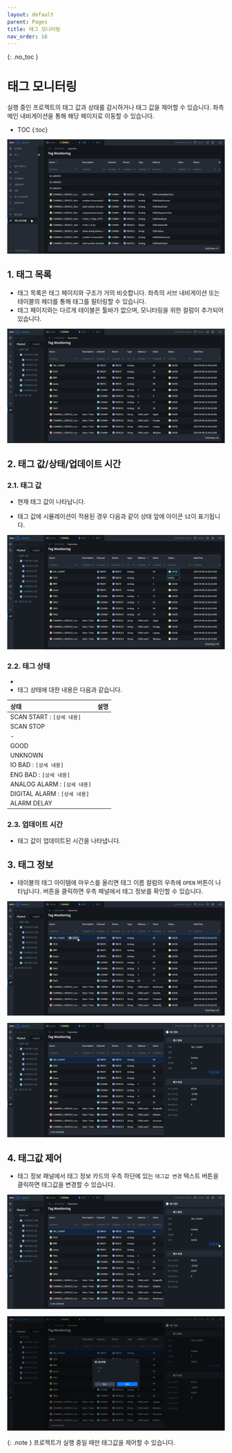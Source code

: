 ```yaml
---
layout: default
parent: Pages
title: 태그 모니터링
nav_order: 16
---
```


{: .no_toc }
# 태그 모니터링
실행 중인 프로젝트의 태그 값과 상태를 감시하거나 태그 값을 제어할 수 있습니다. 좌측 메인 내비게이션을 통해 해당 페이지로 이동할 수 있습니다.

- TOC
{:toc}

![Monitoring - Nav.](./monitoring-nav.png) 


## 1. 태그 목록
- 태그 목록은 태그 페이지와 구조가 거의 비슷합니다. 좌측의 서브 내비게이션 또는 테이블의 헤더를 통해 태그를 필터링할 수 있습니다.
- 태그 페이지와는 다르게 테이블은 툴바가 없으며, 모니터링을 위한 컬럼이 추가되어 있습니다.

![Monitoring](./monitoring.png) 


## 2. 태그 값/상태/업데이트 시간


### 2.1. 태그 값
- 현재 태그 값이 나타납니다.
<!-- TODO: `-` 에 대한 내용 작성하기 -->
- 태그 값에 시뮬레이션이 적용된 경우 다음과 같이 상태 앞에 아이콘 `SI`이 표기됩니다.

![Monitoring - Simulation Icon](./monitoring-simulation-icon.png) 


### 2.2. 태그 상태
- 
- 태그 상태에 대한 내용은 다음과 같습니다.

| 상태                         | 설명 |
| :--------------------------- | :-- |
| SCAN START : `[상세 내용]`    | |
| SCAN STOP                    | |
| -                            | |
| GOOD                         | |
| UNKNOWN                      | |
| IO BAD : `[상세 내용]`        | |
| ENG BAD : `[상세 내용]`       | |
| ANALOG ALARM : `[상세 내용]`  | |
| DIGITAL ALARM : `[상세 내용]` | |
| ALARM DELAY                  | |


### 2.3. 업데이트 시간
- 태그 값이 업데이트된 시간을 나타냅니다.


## 3. 태그 정보
- 테이블의 태그 아이템에 마우스를 올리면 태그 이름 컬럼의 우측에 `OPEN` 버튼이 나타납니다. 버튼을 클릭하면 우측 패널에서 태그 정보를 확인할 수 있습니다.

![Monitoring - Panel Open Button](./monitoring-panel-open-button.png) 

![Monitoring - Panel](./monitoring-tag-info-panel.png) 


## 4. 태그값 제어
- 태그 정보 패널에서 태그 정보 카드의 우측 하단에 있는 `태그값 변경` 텍스트 버튼을 클릭하면 태그값을 변경할 수 있습니다.

![Monitoring - Tag Value Edit Button](./monitoring-tag-value-edit-button.png) 

![Monitoring - Tag Value Edit Modal](./monitoring-tag-value-edit-modal.png) 

{: .note }
프로젝트가 실행 중일 때만 태그값을 제어할 수 있습니다.

